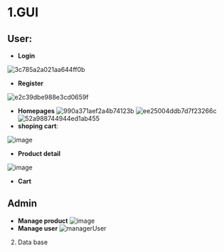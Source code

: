 # **1.GUI**
## User: 
- **Login**

![3c785a2a021aa644ff0b](https://github.com/user-attachments/assets/c412e0e1-4d06-4bda-9fa4-18d7ed17f9ac)

- **Register**

![e2c39dbe988e3cd0659f](https://github.com/user-attachments/assets/d0b11413-5f80-4169-ba11-6c87b101cab4)

- **Homepages**
![990a371aef2a4b74123b](https://github.com/user-attachments/assets/5048e415-05d9-4b2d-9bb5-3b7d63850706)
![ee25004ddb7d7f23266c](https://github.com/user-attachments/assets/54875b1f-71a1-4d43-a66f-391b0d76f4cc)
![52a988744944ed1ab455](https://github.com/user-attachments/assets/fd31f9d2-e0a9-4ff1-bf17-7b4578cd70a4)
- **shoping cart**:

![image](https://github.com/user-attachments/assets/648dc3fe-9e22-419e-8123-ffc6889e81a3)

- **Product detail**

![image](https://github.com/user-attachments/assets/b434fb8a-de98-4009-ba68-1ffca7ba241c)


- **Cart**
## Admin 
- **Manage product**
 ![image](https://github.com/user-attachments/assets/dc1c3806-d87f-4432-ab7c-8e931894972e)
- **Manage user** 
![managerUser](https://github.com/user-attachments/assets/d157634b-3d46-4d22-809b-a210e9582d94)

2. Data base
